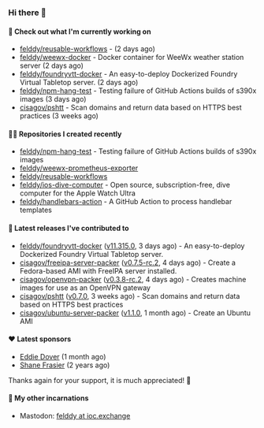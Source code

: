 ### Hi there 👋

#### 👷 Check out what I'm currently working on

- [felddy/reusable-workflows](https://github.com/felddy/reusable-workflows) -  (2 days ago)
- [felddy/weewx-docker](https://github.com/felddy/weewx-docker) - Docker container for WeeWx weather station server (2 days ago)
- [felddy/foundryvtt-docker](https://github.com/felddy/foundryvtt-docker) - An easy-to-deploy Dockerized Foundry Virtual Tabletop server. (2 days ago)
- [felddy/npm-hang-test](https://github.com/felddy/npm-hang-test) - Testing failure of GitHub Actions builds of s390x images (3 days ago)
- [cisagov/pshtt](https://github.com/cisagov/pshtt) - Scan domains and return data based on HTTPS best practices (3 weeks ago)

#### 👨‍💻 Repositories I created recently

- [felddy/npm-hang-test](https://github.com/felddy/npm-hang-test) - Testing failure of GitHub Actions builds of s390x images
- [felddy/weewx-prometheus-exporter](https://github.com/felddy/weewx-prometheus-exporter)
- [felddy/reusable-workflows](https://github.com/felddy/reusable-workflows)
- [felddy/ios-dive-computer](https://github.com/felddy/ios-dive-computer) - Open source, subscription-free, dive computer for the Apple Watch Ultra
- [felddy/handlebars-action](https://github.com/felddy/handlebars-action) - A GitHub Action to process handlebar templates

#### 🚀 Latest releases I've contributed to

- [felddy/foundryvtt-docker](https://github.com/felddy/foundryvtt-docker) ([v11.315.0](https://github.com/felddy/foundryvtt-docker/releases/tag/v11.315.0), 3 days ago) - An easy-to-deploy Dockerized Foundry Virtual Tabletop server.
- [cisagov/freeipa-server-packer](https://github.com/cisagov/freeipa-server-packer) ([v0.7.5-rc.2](https://github.com/cisagov/freeipa-server-packer/releases/tag/v0.7.5-rc.2), 4 days ago) - Create a Fedora-based AMI with FreeIPA server installed.
- [cisagov/openvpn-packer](https://github.com/cisagov/openvpn-packer) ([v0.3.8-rc.2](https://github.com/cisagov/openvpn-packer/releases/tag/v0.3.8-rc.2), 4 days ago) - Creates machine images for use as an OpenVPN gateway
- [cisagov/pshtt](https://github.com/cisagov/pshtt) ([v0.7.0](https://github.com/cisagov/pshtt/releases/tag/v0.7.0), 3 weeks ago) - Scan domains and return data based on HTTPS best practices
- [cisagov/ubuntu-server-packer](https://github.com/cisagov/ubuntu-server-packer) ([v1.1.0](https://github.com/cisagov/ubuntu-server-packer/releases/tag/v1.1.0), 1 month ago) - Create an Ubuntu AMI

#### ❤️ Latest sponsors
- [Eddie Dover](https://github.com/EddieDover) (1 month ago)
- [Shane Frasier](https://github.com/jsf9k) (2 years ago)

Thanks again for your support, it is much appreciated! 🙏

#### 🐋 My other incarnations
- Mastodon: <a rel="me" href="https://ioc.exchange/@felddy">felddy at ioc.exchange</a>

